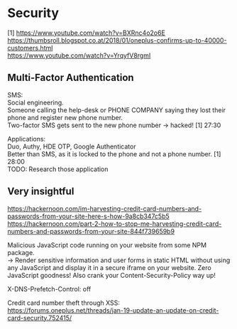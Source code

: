 # Security

[1] https://www.youtube.com/watch?v=BXRnc4o2o6E  
https://thumbsroll.blogspot.co.at/2018/01/oneplus-confirms-up-to-40000-customers.html  
https://www.youtube.com/watch?v=YrqyfV8rgmI  

## Multi-Factor Authentication
  
SMS:  
Social engineering.  
Someone calling the help-desk or PHONE COMPANY saying they lost their phone and register new phone number.  
Two-factor SMS gets sent to the new phone number -> hacked!
[1] 27:30

Applications:  
Duo, Authy, HDE OTP, Google Authenticator  
Better than SMS, as it is locked to the phone and not a phone number. [1] 28:00  
TODO: Research those application  

## Very insightful

https://hackernoon.com/im-harvesting-credit-card-numbers-and-passwords-from-your-site-here-s-how-9a8cb347c5b5  
https://hackernoon.com/part-2-how-to-stop-me-harvesting-credit-card-numbers-and-passwords-from-your-site-844f739659b9

Malicious JavaScript code running on your website from some NPM package.  
-> Render sensitive information and user forms in static HTML without using any JavaScript and display it in a secure iframe on your website. Zero JavaScript goodness! Also crank your Content-Security-Policy way up!  

X-DNS-Prefetch-Control: off  

Credit card number theft through XSS:  
https://forums.oneplus.net/threads/jan-19-update-an-update-on-credit-card-security.752415/  
